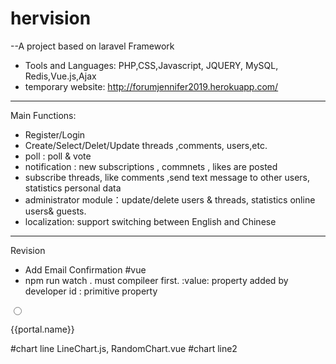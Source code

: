 # hervision
--A project based on laravel Framework
- Tools and Languages:  PHP,CSS,Javascript, JQUERY, MySQL, Redis,Vue.js,Ajax
- temporary website: http://forumjennifer2019.herokuapp.com/
---
Main Functions:
- Register/Login
- Create/Select/Delet/Update  threads ,comments, users,etc.
- poll : poll & vote
- notification : new subscriptions , commnets , likes are posted
- subscribe threads, like comments ,send  text message to other users, statistics personal data
- administrator module：update/delete users & threads, statistics online users& guests.
- localization: support switching between English and Chinese
---
Revision
- Add Email Confirmation 
#vue
- npm run watch  . must compileer first.
:value:  property added by developer
id : primitive property
<div v-for="portal in portals">
  <input type="radio"
         id="{{portal.id}}"
         name="portalSelect"
         v-bind:value="{id: portal.id, name: portal.name}"
         v-model="newPortalSelect"
         v-on:change="showSellers"
         :checked="portal.id == currentPortalId">

  <label for="{{portal.id}}">{{portal.name}}</label>
</div>

#chart line
LineChart.js, RandomChart.vue
#chart line2


